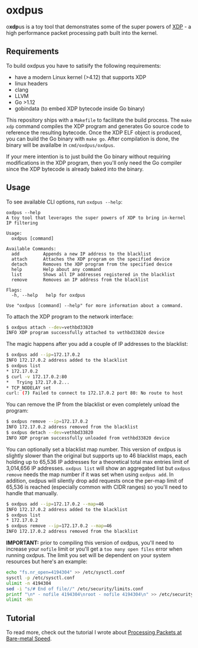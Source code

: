 # oxdpus
o**xdp**us is a toy tool that demonstrates some of the super powers of [XDP](https://www.iovisor.org/technology/xdp) - a high performance packet processing path built into the kernel.


## Requirements

To build oxdpus you have to satisify the following requirements:
- have a modern Linux kernel (>4.12) that supports XDP
- linux headers
- clang
- LLVM
- Go >1.12
- gobindata (to embed XDP bytecode inside Go binary)

This repository ships with a `Makefile` to facilitate the build process. The `make xdp` command compiles the XDP program and generates Go source code to reference the resulting bytecode. Once the XDP ELF object is produced, you can build the Go binary with `make go`. After compilation is done, the binary will be availalbe in `cmd/oxdpus/oxdpus`.

If your mere intention is to just build the Go binary without requiring modifications in the XDP program, then you'll only need the Go compiler since the XDP bytecode is already baked into the binary. 

## Usage

To see available CLI options, run `oxdpus --help`:

```
oxdpus --help
A toy tool that leverages the super powers of XDP to bring in-kernel IP filtering

Usage:
  oxdpus [command]

Available Commands:
  add         Appends a new IP address to the blacklist
  attach      Attaches the XDP program on the specified device
  detach      Removes the XDP program from the specified device
  help        Help about any command
  list        Shows all IP addresses registered in the blacklist
  remove      Removes an IP address from the blacklist

Flags:
  -h, --help   help for oxdpus

Use "oxdpus [command] --help" for more information about a command.
```

To attach the XDP program to the network interface:

```bash
$ oxdpus attach --dev=vethbd33820
INFO XDP program successfully attached to vethbd33820 device
```

The magic happens after you add a couple of IP addresses to the blacklist:

```bash
$ oxdpus add --ip=172.17.0.2
INFO 172.17.0.2 address added to the blacklist
$ oxdpus list
* 172.17.0.2
$ curl -v 172.17.0.2:80
*   Trying 172.17.0.2...
* TCP_NODELAY set
curl: (7) Failed to connect to 172.17.0.2 port 80: No route to host
```

You can remove the IP from the blacklist or even completely unload the program:

```bash
$ oxdpus remove --ip=172.17.0.2
INFO 172.17.0.2 address removed from the blacklist
$ oxdpus detach --dev=vethbd33820
INFO XDP program successfully unloaded from vethbd33820 device
```

You can optionally set a blacklist map number. This version of oxdpus is slightly slower than the original but supports up to 46 blacklist maps, each holding up to 65,536 IP addresses for a theoretical total max entries limit of 3,014,656 IP addresses. `oxdpus list` will show an aggregated list but `oxdpus remove` needs the map number if it was set when using `oxdpus add`. In addition, oxdpus will silently drop add requests once the per-map limit of 65,536 is reached (especially common with CIDR ranges) so you'll need to handle that manually.

```bash
$ oxdpus add --ip=172.17.0.2 --map=46
INFO 172.17.0.2 address added to the blacklist
$ oxdpus list
* 172.17.0.2
$ oxdpus remove --ip=172.17.0.2 --map=46
INFO 172.17.0.2 address removed from the blacklist
```

**IMPORTANT:** prior to compiling this version of oxdpus, you'll need to increase your `nofile` limit or you'll get a `too many open files` error when running oxdpus. The limit you set will be dependent on your system resources but here's an example:

```bash
echo "fs.nr_open=4194304" >> /etc/sysctl.conf
sysctl -p /etc/sysctl.conf
ulimit -n 4194304
sed -i "s/# End of file//" /etc/security/limits.conf
printf "\n* - nofile 4194304\nroot - nofile 4194304\n" >> /etc/security/limits.conf
ulimit -Hn
```

## Tutorial

To read more, check out the tutorial I wrote about [Processing Packets at Bare-metal Speed](https://sematext.com/blog/ebpf-and-xdp-for-processing-packets-at-bare-metal-speed/). 
